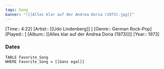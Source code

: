 ```yaml
---
tags: Song  
banner: "![[Alles klar auf der Andrea Doria (1973).jpg]]"
---
```

[Time:: 4:22]
[Artist:: [[Udo Lindenberg]] ]
[Genre:: German Rock-Pop]
[Played:: ]
[Album:: [[Alles klar auf der Andrea Doria (1973)]]]
[Year:: 1973]
### Dates
````dataview
TABLE Favorite_Song
WHERE Favorite_Song = [[Ganz egal]]
````